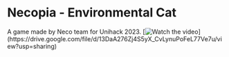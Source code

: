 # Necopia - Environmental Cat
A game made by Neco team for Unihack 2023.
[![Watch the video]([https://douglasgreen.com/wp-content/uploads/2014/03/video-play-btn-featured.png](https://cdn5.vectorstock.com/i/1000x1000/54/69/pixel-cat-image-for-game-assets-vector-38155469.jpg)https://cdn5.vectorstock.com/i/1000x1000/54/69/pixel-cat-image-for-game-assets-vector-38155469.jpg)](https://drive.google.com/file/d/13DaA276Zj4S5yX_CvLynuPoFeL77Ve7u/view?usp=sharing)
